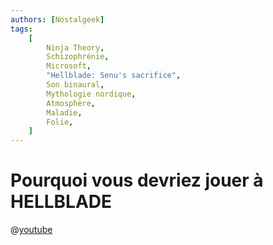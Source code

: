 ```yaml
---
authors: [Nostalgeek]
tags:
    [
        Ninja Theory,
        Schizophrénie,
        Microsoft,
        "Hellblade: Senu's sacrifice",
        Son binaural,
        Mythologie nordique,
        Atmosphère,
        Maladie,
        Folie,
    ]
---
```


# Pourquoi vous devriez jouer à HELLBLADE

@[youtube](https://www.youtube.com/watch?v=xGf6aVANsY0)
